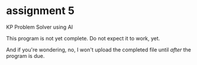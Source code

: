 # assignment 5
KP Problem Solver using AI

This program is not yet complete. Do not expect it to work, yet.

And if you're wondering, no, I won't upload the completed file until *after* the program is due.
